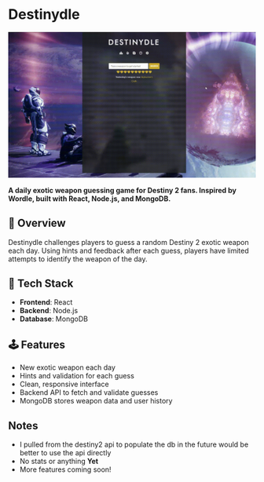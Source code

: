 # Destinydle

![Gif of gameplay](./preview.gif)

**A daily exotic weapon guessing game for Destiny 2 fans. Inspired by Wordle, built with React, Node.js, and MongoDB.**

## 🌟 Overview

Destinydle challenges players to guess a random Destiny 2 exotic weapon each day. Using hints and feedback after each guess, players have limited attempts to identify the weapon of the day.

## 🚀 Tech Stack

- **Frontend**: React
- **Backend**: Node.js
- **Database**: MongoDB

## 🕹️ Features

- New exotic weapon each day
- Hints and validation for each guess
- Clean, responsive interface
- Backend API to fetch and validate guesses
- MongoDB stores weapon data and user history

## Notes

- I pulled from the destiny2 api to populate the db in the future would be better to use the api directly
- No stats or anything **Yet**
- More features coming soon!
